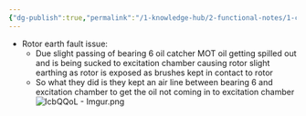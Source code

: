 ```yaml
---
{"dg-publish":true,"permalink":"/1-knowledge-hub/2-functional-notes/1-career-notes/3-tstps-kaniha-technical-notes/2-main-tg-and-auxillaries/slip-ring-chamber/","noteIcon":""}
---
```


- Rotor earth fault issue:
    - Due slight passing of bearing 6 oil catcher MOT oil getting spilled out and is being sucked to excitation chamber causing rotor slight earthing as rotor is exposed as brushes kept in contact to rotor
    - So what they did is they kept an air line between bearing 6 and excitation chamber to get the oil not coming in to excitation chamber
![IcbQQoL - Imgur.png](/img/user/Obsidian%20Functional%20Stuff/z-All%20pdfs,%20Images%20&%20Small%20Excalidraws/IcbQQoL%20-%20Imgur.png)